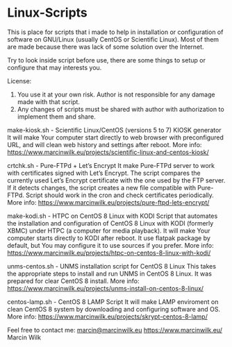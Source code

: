 # Linux-Scripts
This is place for scripts that i made to help in installation or configuration of software on GNU/Linux (usually CentOS or Scientific Linux). Most of them are made because there was lack of some solution over the Internet.

Try to look inside script before use, there are some things to setup or configure that may interests you.

License:
1. You use it at your own risk. Author is not responsible for any damage made with that script.
2. Any changes of scripts must be shared with author with authorization to implement them and share.

make-kiosk.sh - Scientific Linux/CentOS (versions 5 to 7) KIOSK generator
It will make Your computer start directly to web browser with preconfigured URL, and will clean web history and settings after reboot.
More info: https://www.marcinwilk.eu/projects/scientific-linux-and-centos-kiosk/

crtchk.sh - Pure-FTPd + Let’s Encrypt
It make Pure-FTPd server to work with certificates signed with Let’s Encrypt. The script compares the currently used Let’s Encrypt certificate with the one used by the FTP server. If it detects changes, the script creates a new file compatible with Pure-FTPd. Script should work in the cron and check certificates periodically.
More info: https://www.marcinwilk.eu/projects/pure-ftpd-lets-encrypt/

make-kodi.sh - HTPC on CentOS 8 Linux with KODI
Script that automates the installation and configuration of CentOS 8 Linux with KODI (formerly XBMC) under HTPC (a computer for media playback). It will make Your computer starts directly to KODI after reboot. It use flatpak package by default, but You may configure it to use sources if you prefer.
More info: https://www.marcinwilk.eu/projects/htpc-on-centos-8-linux-with-kodi/

unms-centos.sh - UNMS installation script for CentOS 8 Linux
This takes the appropriate steps to install and run UNMS in CentOS 8 Linux. It was prepared for clear CentOS 8 install.
More info: https://www.marcinwilk.eu/projects/unms-install-on-centos-8-linux/

centos-lamp.sh - CentOS 8 LAMP Script
It will make LAMP enviroment on clean CentOS 8 system by downloading and configuring software and OS.
More info: https://www.marcinwilk.eu/projects/skrypt-centos-8-lamp/

Feel free to contact me: marcin@marcinwilk.eu
https://www.marcinwilk.eu/
Marcin Wilk
